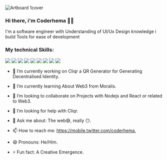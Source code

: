 ![Artboard 1cover](https://user-images.githubusercontent.com/71410992/188290793-b285486e-21df-4ca7-bcb0-d2d817b3ebf9.png)

### Hi there, i'm Coderhema 👋🏽

I'm a software engineer with Understanding of UI/Ux Design knowledge i build Tools for ease of development


### My technical Skills:
![](https://img.shields.io/badge/HTML5-E34F26?style=for-the-badge&logo=html5&logoColor=white)  ![](https://img.shields.io/badge/CSS3-1572B6?style=for-the-badge&logo=css3&logoColor=white)  ![](https://img.shields.io/badge/Node.js-43853D?style=for-the-badge&logo=node.js&logoColor=white)  ![](https://img.shields.io/badge/JavaScript-323330?style=for-the-badge&logo=javascript&logoColor=F7DF1E)   ![](https://img.shields.io/badge/React-20232A?style=for-the-badge&logo=react&logoColor=61DAFB)   ![](https://img.shields.io/badge/Bootstrap-563D7C?style=for-the-badge&logo=bootstrap&logoColor=white)   ![](https://img.shields.io/badge/jQuery-0769AD?style=for-the-badge&logo=jquery&logoColor=white)  ![](https://img.shields.io/badge/Adobe%20XD-470137?style=for-the-badge&logo=Adobe%20XD&logoColor=#FF61F6)   ![](https://img.shields.io/badge/Figma-F24E1E?style=for-the-badge&logo=figma&logoColor=white)


- 🔭 I’m currently working on Cliqr a QR Generator for Generating Decentralised Identity.

- 🌱 I’m currently learning About Web3 from Moralis.

- 👯 I’m looking to collaborate on Projects with Nodejs and React or related to Web3.

- 🤔 I’m looking for help with Cliqr.

- 💬 Ask me about: The web😅, really 😶.

- 📫 How to reach me: https://mobile.twitter.com/coderhema,

- 😄 Pronouns: He/Him.

- ⚡ Fun fact: A Creative Emergence.


